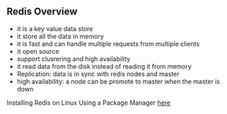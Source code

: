## Redis Overview
- it is a key value data store
- it store all the data in memory 
- it is fast and can handle multiple requests from multiple clients
- it open source
- support clusrering and high availability
- it read data from the disk instead of reading it from memory
- Replication: data is in sync with redis nodes and master
- high availability: a node can be promote to master when the master is down

Installing Redis on Linux Using a Package Manager [here](https://www.itpanther.com/installing-redis-on-linux-using-a-package-manager/)


